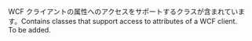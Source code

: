 <Namespace Name="Microsoft.ServiceFabric.Services.Communication.Wcf.Client">
  <Docs>
    <summary><span data-ttu-id="601e8-101">WCF クライアントの属性へのアクセスをサポートするクラスが含まれています。</span><span class="sxs-lookup"><span data-stu-id="601e8-101">Contains classes that support access to attributes of a WCF client.</span></span></summary> 
    <remarks>To be added.</remarks>
  </Docs>
</Namespace>
